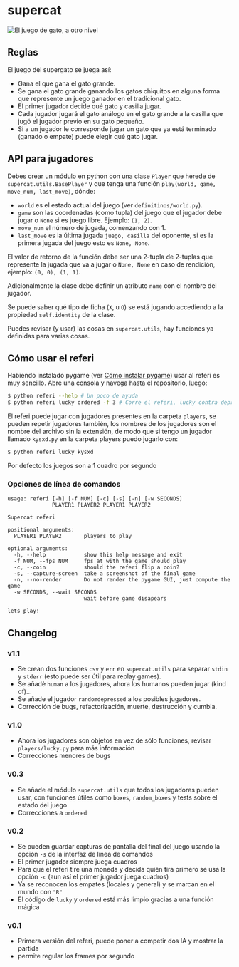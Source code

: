 # supercat

![El juego de gato, a otro nivel](https://github.com/developingo/supercat/blob/master/src/game.png)

## Reglas

El juego del supergato se juega así:

* Gana el que gana el gato grande.
* Se gana el gato grande ganando los gatos chiquitos en alguna forma que represente un juego ganador en el tradicional gato.
* El primer jugador decide qué gato y casilla jugar.
* Cada jugador jugará el gato análogo en el gato grande a la casilla que jugó el jugador previo en su gato pequeño.
* Si a un jugador le corresponde jugar un gato que ya está terminado (ganado o empate) puede elegir qué gato jugar.

## API para jugadores

Debes crear un módulo en python con una clase `Player` que herede de `supercat.utils.BasePlayer` y que tenga una función `play(world, game, move_num, last_move)`, dónde:

* `world` es el estado actual del juego (ver `definitinos/world.py`).
* `game` son las coordenadas (como tupla) del juego que el jugador debe jugar
  o `None` si es juego libre. Ejemplo: `(1, 2)`.
* `move_num` el número de jugada, comenzando con 1.
* `last_move` es la última jugada `juego, casilla` del oponente, si es la primera jugada del juego esto es `None, None`.

El valor de retorno de la función debe ser una 2-tupla de 2-tuplas que represente la jugada que va a jugar o `None, None` en caso de rendición, ejemplo: `(0, 0), (1, 1)`.

Adicionalmente la clase debe definir un atributo `name` con el nombre del jugador.

Se puede saber qué tipo de ficha (`X`, u `O`) se está jugando accediendo a la propiedad `self.identity` de la clase.

Puedes revisar (y usar) las cosas en `supercat.utils`, hay funciones ya definidas para varias cosas.

## Cómo usar el referi

Habiendo instalado pygame (ver [Cómo instalar pygame](https://www.youtube.com/watch?v=ZJ2XvYMr6tY)) usar al referi es muy sencillo. Abre una consola y navega hasta el repositorio, luego:

```bash
$ python referi --help # Un poco de ayuda
$ python referi lucky ordered -f 3 # Corre el referi, lucky contra depressed a 3 cuadros por segundo
```

El referi puede jugar con jugadores presentes en la carpeta `players`, se pueden repetir jugadores también, los nombres de los jugadores son el nombre del archivo sin la extensión, de modo que si tengo un jugador llamado `kysxd.py` en la carpeta players puedo jugarlo con:

```bash
$ python referi lucky kysxd
```

Por defecto los juegos son a 1 cuadro por segundo

### Opciones de línea de comandos

```
usage: referi [-h] [-f NUM] [-c] [-s] [-n] [-w SECONDS]
              PLAYER1 PLAYER2 PLAYER1 PLAYER2

Supercat referi

positional arguments:
  PLAYER1 PLAYER2       players to play

optional arguments:
  -h, --help            show this help message and exit
  -f NUM, --fps NUM     fps at with the game should play
  -c, --coin            should the referi flip a coin?
  -s, --capture-screen  take a screenshot of the final game
  -n, --no-render       Do not render the pygame GUI, just compute the game
  -w SECONDS, --wait SECONDS
                        wait before game disapears

lets play!
```

## Changelog

### v1.1

* Se crean dos funciones `csv` y `err` en `supercat.utils` para separar `stdin` y `stderr` (esto puede ser útil para replay games).
* Se añadè `human` a los jugadores, ahora los humanos pueden jugar (kind of)...
* Se añade el jugador `randomdepressed` a los posibles jugadores.
* Corrección de bugs, refactorización, muerte, destrucción y cumbia.

### v1.0

* Ahora los jugadores son objetos en vez de sólo funciones, revisar `players/lucky.py` para más información
* Correcciones menores de bugs

### v0.3

* Se añade el módulo `supercat.utils` que todos los jugadores pueden usar, con funciones útiles como `boxes`, `random_boxes` y tests sobre el estado del juego
* Correcciones a `ordered`

### v0.2

* Se pueden guardar capturas de pantalla del final del juego usando la opción `-s` de la interfaz de línea de comandos
* El primer jugador siempre juega cuadros
* Para que el referi tire una moneda y decida quién tira primero se usa la opción `-c` (aun así el primer jugador juega cuadros)
* Ya se reconocen los empates (locales y general) y se marcan en el mundo con `"R"`
* El código de `lucky` y `ordered` está más limpio gracias a una función mágica

### v0.1

* Primera versión del referi, puede poner a competir dos IA y mostrar la partida
* permite regular los frames por segundo
